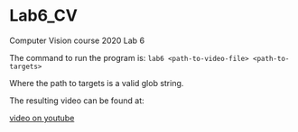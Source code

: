 # Lab6_CV
Computer Vision course 2020 Lab 6

The command to run the program is:
``` lab6 <path-to-video-file> <path-to-targets> ```

Where the path to targets is a valid glob string.

The resulting video can be found at:

[video on youtube](https://youtu.be/u_683hzvI8o)
